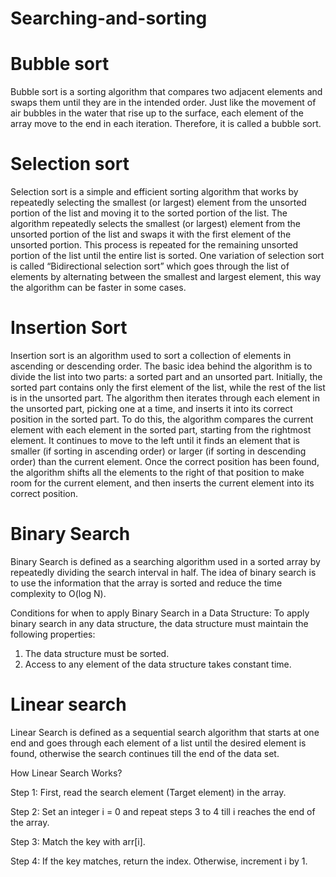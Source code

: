 # Searching-and-sorting
# Bubble sort

Bubble sort is a sorting algorithm that compares two adjacent elements and swaps them until they are in the intended order.
Just like the movement of air bubbles in the water that rise up to the surface, each element of the array move to the end in each iteration. Therefore, it is called a bubble sort.

# Selection sort
Selection sort is a simple and efficient sorting algorithm that works by repeatedly selecting the smallest (or largest) element from the unsorted portion of the list and moving it to the sorted portion of the list. The algorithm repeatedly selects the smallest (or largest) element from the unsorted portion of the list and swaps it with the first element of the unsorted portion. This process is repeated for the remaining unsorted portion of the list until the entire list is sorted. One variation of selection sort is called “Bidirectional selection sort” which goes through the list of elements by alternating between the smallest and largest element, this way the algorithm can be faster in some cases.

# Insertion Sort
Insertion sort is an algorithm used to sort a collection of elements in ascending or descending order. The basic idea behind the algorithm is to divide the list into two parts: a sorted part and an unsorted part.
Initially, the sorted part contains only the first element of the list, while the rest of the list is in the unsorted part. The algorithm then iterates through each element in the unsorted part, picking one at a time, and inserts it into its correct position in the sorted part.
To do this, the algorithm compares the current element with each element in the sorted part, starting from the rightmost element. It continues to move to the left until it finds an element that is smaller (if sorting in ascending order) or larger (if sorting in descending order) than the current element.
Once the correct position has been found, the algorithm shifts all the elements to the right of that position to make room for the current element, and then inserts the current element into its correct position.

# Binary Search
Binary Search is defined as a searching algorithm used in a sorted array by repeatedly dividing the search interval in half. The idea of binary search is to use the information that the array is sorted and reduce the time complexity to O(log N). 

Conditions for when to apply Binary Search in a Data Structure:
To apply binary search in any data structure, the data structure must maintain the following properties:

1. The data structure must be sorted.
2. Access to any element of the data structure takes constant time.

# Linear search
Linear Search is defined as a sequential search algorithm that starts at one end and goes through each element of a list until the desired element is found, otherwise the search continues till the end of the data set.

How Linear Search Works?

Step 1: First, read the search element (Target element) in the array.

Step 2: Set an integer i = 0 and repeat steps 3 to 4 till i reaches the end of the array.

Step 3: Match the key with arr[i].

Step 4: If the key matches, return the index. Otherwise, increment i by 1.
